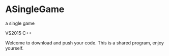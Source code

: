 # ASingleGame
a single game

VS2015 C++

Welcome to download and push your code.
This is a shared program, enjoy yourself.
